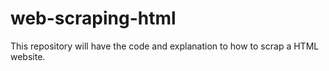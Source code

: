 # web-scraping-html
This repository will have the code and explanation to how to scrap a HTML website.
